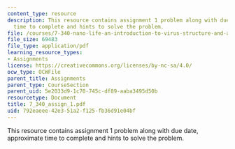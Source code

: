 ```yaml
---
content_type: resource
description: This resource contains assignment 1 problem along with due date, approximate
  time to complete and hints to solve the problem.
file: /courses/7-340-nano-life-an-introduction-to-virus-structure-and-assembly-fall-2005/792eaeee42e351a2f125fb36d91e04bf_7_340_assign_1.pdf
file_size: 69483
file_type: application/pdf
learning_resource_types:
- Assignments
license: https://creativecommons.org/licenses/by-nc-sa/4.0/
ocw_type: OCWFile
parent_title: Assignments
parent_type: CourseSection
parent_uid: 5e2033d9-1c70-745c-df89-aaba3495d50b
resourcetype: Document
title: 7_340_assign_1.pdf
uid: 792eaeee-42e3-51a2-f125-fb36d91e04bf
---
```

This resource contains assignment 1 problem along with due date, approximate time to complete and hints to solve the problem.